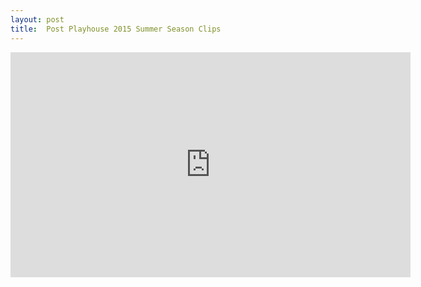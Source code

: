 ```yaml
---
layout: post
title:  Post Playhouse 2015 Summer Season Clips
---
```


<div class="video">
  <iframe width="640" height="360" src="https://www.youtube.com/embed/Y7Nn56A3Dd8?rel=0&amp;showinfo=0" frameborder="0" allowfullscreen></iframe>
</div>
